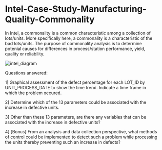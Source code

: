 # Intel-Case-Study-Manufacturing-Quality-Commonality
In Intel, a commonality is a common characteristic among a collection of lots/units. More specifically here, a commonality is a characteristic of the bad lots/units. The purpose of commonality analysis is to determine potenial causes for differences in process/station performance, yield, quality or reliability. 

![intel_diagram](https://user-images.githubusercontent.com/33611104/53622660-c9ab2000-3bb7-11e9-8033-229c1c9ed44d.png)


Questions answered:

1] Graphical assessment of the defect percentage for each LOT_ID by UNIT_PROCESS_DATE to show the time trend. Indicate a time frame in which the problem occured. 

2] Determine which of the 13 parameters could be associated with the increase in defective units.

3] Other than these 13 parameters, are there any variables that can be associated with the increase in defective units?

4] [Bonus] From an analysis and data collection perspective, what methods of control could be implemented to detect such a problem while processing the units thereby preventing such an increase in defects?

